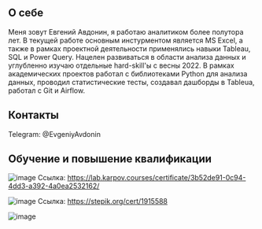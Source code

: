 ## О себе

Меня зовут Евгений Авдонин, я работаю аналитиком более полутора лет. В текущей работе основным инстурментом является MS Excel, а также в рамках проектной деятельности применялись навыки Tableau, SQL и Power Query. 
Нацелен развиваться в области анализа данных и углубленно изучаю отдельные hard-skill'ы с весны 2022. В рамках академических проектов работал с библиотеками Python для анализа данных, проводил статистические тесты, создавал дашборды в Tableua, работал с Git и Airflow. 

## Контакты
Telegram: @EvgeniyAvdonin

## Обучение и повышение квалификации

![image](https://user-images.githubusercontent.com/50587728/213401612-19968722-79b6-4fd3-93a4-5b2e656a0012.png)
Ссылка: https://lab.karpov.courses/certificate/3b52de91-0c94-4dd3-a392-4a0ea2532162/

![image](https://user-images.githubusercontent.com/50587728/213402011-51cf7dd7-63a5-4c6d-be72-38131c713b7d.png)
Ссылка: https://stepik.org/cert/1915588

![image](https://user-images.githubusercontent.com/50587728/213403369-76e7460e-51fc-42d2-beae-56f2b59d236c.png)
